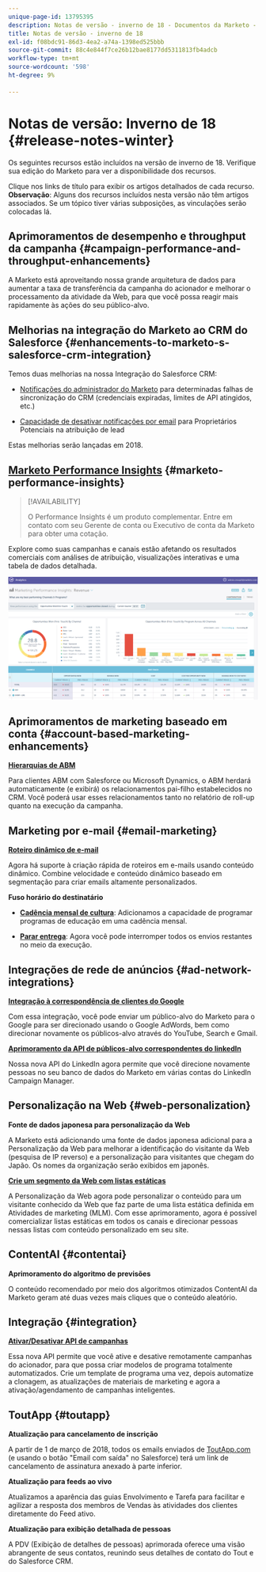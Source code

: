 ```yaml
---
unique-page-id: 13795395
description: Notas de versão - inverno de 18 - Documentos da Marketo - Documentação do produto
title: Notas de versão - inverno de 18
exl-id: f08bdc91-86d3-4ea2-a74a-1398ed525bbb
source-git-commit: 88c4e844f7ce26b12bae8177dd5311813fb4adcb
workflow-type: tm+mt
source-wordcount: '598'
ht-degree: 9%

---
```


# Notas de versão: Inverno de 18 {#release-notes-winter}

Os seguintes recursos estão incluídos na versão de inverno de 18. Verifique sua edição do Marketo para ver a disponibilidade dos recursos.

Clique nos links de título para exibir os artigos detalhados de cada recurso. **Observação**: Alguns dos recursos incluídos nesta versão não têm artigos associados. Se um tópico tiver várias subposições, as vinculações serão colocadas lá.

## Aprimoramentos de desempenho e throughput da campanha {#campaign-performance-and-throughput-enhancements}

A Marketo está aproveitando nossa grande arquitetura de dados para aumentar a taxa de transferência da campanha do acionador e melhorar o processamento da atividade da Web, para que você possa reagir mais rapidamente às ações do seu público-alvo.

## Melhorias na integração do Marketo ao CRM do Salesforce {#enhancements-to-marketo-s-salesforce-crm-integration}

Temos duas melhorias na nossa Integração do Salesforce CRM:

* [Notificações do administrador do Marketo](/help/marketo/product-docs/core-marketo-concepts/miscellaneous/understanding-notifications/notification-types.md) para determinadas falhas de sincronização do CRM (credenciais expiradas, limites de API atingidos, etc.)

* [Capacidade de desativar notificações por email](/help/marketo/product-docs/crm-sync/salesforce-sync/setup/optional-steps/turn-off-email-notifications-to-lead-owner.md) para Proprietários Potenciais na atribuição de lead

Estas melhorias serão lançadas em 2018.

## [Marketo Performance Insights](/help/marketo/product-docs/reporting/performance-insights/performance-insights-overview.md) {#marketo-performance-insights}

>[!AVAILABILITY]
>
>O Performance Insights é um produto complementar. Entre em contato com seu Gerente de conta ou Executivo de conta da Marketo para obter uma cotação.

Explore como suas campanhas e canais estão afetando os resultados comerciais com análises de atribuição, visualizações interativas e uma tabela de dados detalhada.

![](assets/image2018-2-5-7-3a55-3a46.png)

## Aprimoramentos de marketing baseado em conta {#account-based-marketing-enhancements}

**[Hierarquias de ABM](/help/marketo/product-docs/target-account-management/target/named-accounts/tam-hierarchies.md)**

Para clientes ABM com Salesforce ou Microsoft Dynamics, o ABM herdará automaticamente (e exibirá) os relacionamentos pai-filho estabelecidos no CRM. Você poderá usar esses relacionamentos tanto no relatório de roll-up quanto na execução da campanha.

## Marketing por e-mail {#email-marketing}

**[Roteiro dinâmico de e-mail](/help/marketo/product-docs/email-marketing/general/using-tokens/create-an-email-script-token.md)**

Agora há suporte à criação rápida de roteiros em e-mails usando conteúdo dinâmico. Combine velocidade e conteúdo dinâmico baseado em segmentação para criar emails altamente personalizados.

**Fuso horário do destinatário**

* **[Cadência mensal de cultura](/help/marketo/product-docs/email-marketing/email-programs/email-program-actions/scheduling-with-recipient-time-zone/schedule-email-programs-with-recipient-time-zone.md)**: Adicionamos a capacidade de programar programas de educação em uma cadência mensal.

* **[Parar entrega](/help/marketo/product-docs/email-marketing/email-programs/email-program-actions/scheduling-with-recipient-time-zone/abort-delivery-of-email-programs-scheduled-with-recipient-time-zone.md)**: Agora você pode interromper todos os envios restantes no meio da execução.

## Integrações de rede de anúncios {#ad-network-integrations}

**[Integração à correspondência de clientes do Google](/help/marketo/product-docs/demand-generation/ad-network-integrations/add-google-customer-match-as-a-launchpoint-service.md)**

Com essa integração, você pode enviar um público-alvo do Marketo para o Google para ser direcionado usando o Google AdWords, bem como direcionar novamente os públicos-alvo através do YouTube, Search e Gmail.

**[Aprimoramento da API de públicos-alvo correspondentes do linkedIn](/help/marketo/product-docs/demand-generation/ad-network-integrations/add-linkedin-matched-audiences-as-a-launchpoint-service.md)**

Nossa nova API do LinkedIn agora permite que você direcione novamente pessoas no seu banco de dados do Marketo em várias contas do LinkedIn Campaign Manager.

## Personalização na Web {#web-personalization}

**Fonte de dados japonesa para personalização da Web**

A Marketo está adicionando uma fonte de dados japonesa adicional para a Personalização da Web para melhorar a identificação do visitante da Web (pesquisa de IP reverso) e a personalização para visitantes que chegam do Japão. Os nomes da organização serão exibidos em japonês.

**[Crie um segmento da Web com listas estáticas](/help/marketo/product-docs/web-personalization/using-web-segments/create-a-segment-using-a-static-list.md)**

A Personalização da Web agora pode personalizar o conteúdo para um visitante conhecido da Web que faz parte de uma lista estática definida em Atividades de marketing (MLM). Com esse aprimoramento, agora é possível comercializar listas estáticas em todos os canais e direcionar pessoas nessas listas com conteúdo personalizado em seu site.

## ContentAI {#contentai}

**Aprimoramento do algoritmo de previsões**

O conteúdo recomendado por meio dos algoritmos otimizados ContentAI da Marketo geram até duas vezes mais cliques que o conteúdo aleatório.

## Integração {#integration}

**[Ativar/Desativar API de campanhas](https://developers.marketo.com/rest-api/assets/smart-campaigns/)**

Essa nova API permite que você ative e desative remotamente campanhas do acionador, para que possa criar modelos de programa totalmente automatizados. Crie um template de programa uma vez, depois automatize a clonagem, as atualizações de materiais de marketing e agora a ativação/agendamento de campanhas inteligentes.

## ToutApp {#toutapp}

**Atualização para cancelamento de inscrição**

A partir de 1 de março de 2018, todos os emails enviados de [ToutApp.com](https://ToutApp.com) (e usando o botão &quot;Email com saída&quot; no Salesforce) terá um link de cancelamento de assinatura anexado à parte inferior.

**Atualização para feeds ao vivo**

Atualizamos a aparência das guias Envolvimento e Tarefa para facilitar e agilizar a resposta dos membros de Vendas às atividades dos clientes diretamente do Feed ativo.

**Atualização para exibição detalhada de pessoas**

A PDV (Exibição de detalhes de pessoas) aprimorada oferece uma visão abrangente de seus contatos, reunindo seus detalhes de contato do Tout e do Salesforce CRM.
